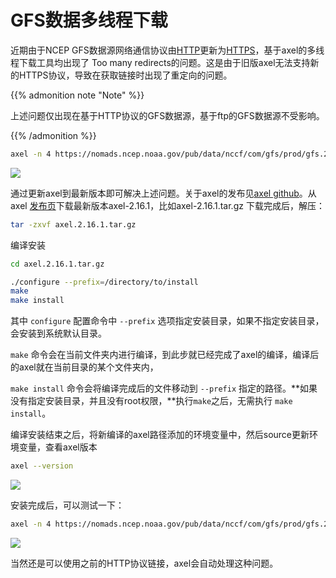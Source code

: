 # GFS数据多线程下载


近期由于NCEP GFS数据源网络通信协议由[HTTP](https://zh.wikipedia.org/zh-hans/%E8%B6%85%E6%96%87%E6%9C%AC%E4%BC%A0%E8%BE%93%E5%8D%8F%E8%AE%AE)更新为[HTTPS](https://zh.wikipedia.org/wiki/%E8%B6%85%E6%96%87%E6%9C%AC%E4%BC%A0%E8%BE%93%E5%AE%89%E5%85%A8%E5%8D%8F%E8%AE%AE)，基于axel的多线程下载工具均出现了 Too many  redirects的问题。这是由于旧版axel无法支持新的HTTPS协议，导致在获取链接时出现了重定向的问题。

{{% admonition note "Note" %}}

上述问题仅出现在基于HTTP协议的GFS数据源，基于ftp的GFS数据源不受影响。

{{% /admonition %}}

```bash
axel -n 4 https://nomads.ncep.noaa.gov/pub/data/nccf/com/gfs/prod/gfs.2019021100/gfs.t00z.pgrb2.0p25.f000
```

![](https://ws4.sinaimg.cn/large/006tKfTcgy1g080vt3v0rj31wm03wwf7.jpg)

通过更新axel到最新版本即可解决上述问题。关于axel的发布见[axel github](https://github.com/axel-download-accelerator/axel)。从axel [发布页](https://github.com/axel-download-accelerator/axel/releases)下载最新版本axel-2.16.1，比如axel-2.16.1.tar.gz 下载完成后，解压：

```bash
tar -zxvf axel.2.16.1.tar.gz
```

编译安装

```bash
cd axel.2.16.1.tar.gz

./configure --prefix=/directory/to/install
make 
make install
```

其中 `configure` 配置命令中 `--prefix` 选项指定安装目录，如果不指定安装目录，会安装到系统默认目录。

`make` 命令会在当前文件夹内进行编译，到此步就已经完成了axel的编译，编译后的axel就在当前目录的某个文件夹内，

`make install` 命令会将编译完成后的文件移动到 `--prefix` 指定的路径。**如果没有指定安装目录，并且没有root权限，**执行`make`之后，无需执行 `make install`。

编译安装结束之后，将新编译的axel路径添加的环境变量中，然后source更新环境变量，查看axel版本

```bash
axel --version
```

![](https://ws3.sinaimg.cn/large/006tKfTcgy1g080z51q5mj30so0h8wgt.jpg)

安装完成后，可以测试一下：

```bash
axel -n 4 https://nomads.ncep.noaa.gov/pub/data/nccf/com/gfs/prod/gfs.2019021100/gfs.t00z.pgrb2.0p25.f000
```

![](https://ws3.sinaimg.cn/large/006tKfTcgy1g0810j24koj31xe0juae6.jpg)

当然还是可以使用之前的HTTP协议链接，axel会自动处理这种问题。


